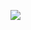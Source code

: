 ![](http://www.plantuml.com/plantuml/proxy?cache=no&src=https://raw.githubusercontent.com/oleksandrblazhko/ai-214-kirlan/ai-214-kirlan_with_laboratory_work_7/2-SoftwareDesign/2.7-PlantUML/UML-UseCase.puml)
